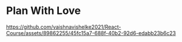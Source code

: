 # Plan With Love
https://github.com/vaishnavishelke2021/React-Course/assets/89862255/45fc15a7-688f-40b2-92d6-edabb23b6c23

